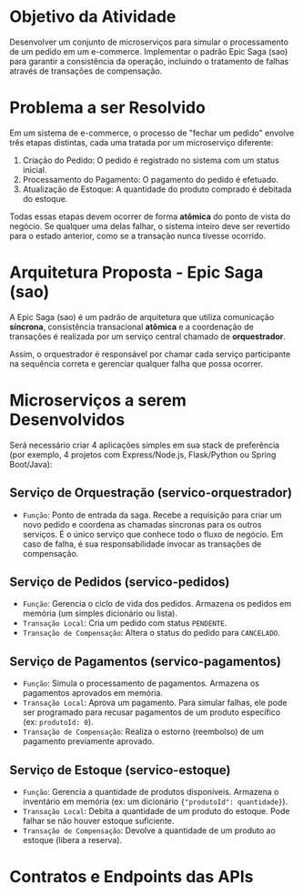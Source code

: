 # Objetivo da Atividade
Desenvolver um conjunto de microserviços para simular o processamento de um pedido em um e-commerce. Implementar o padrão Epic Saga (sao) para garantir a consistência da operação, incluindo o tratamento de falhas através de transações de compensação.

# Problema a ser Resolvido
Em um sistema de e-commerce, o processo de "fechar um pedido" envolve três etapas distintas, cada uma tratada por um microserviço diferente:

1. Criação do Pedido: O pedido é registrado no sistema com um status inicial.
2. Processamento do Pagamento: O pagamento do pedido é efetuado.
3. Atualização de Estoque: A quantidade do produto comprado é debitada do estoque.

Todas essas etapas devem ocorrer de forma **atômica** do ponto de vista do negócio. Se qualquer uma delas falhar, o sistema inteiro deve ser revertido para o estado anterior, como se a transação nunca tivesse ocorrido.

# Arquitetura Proposta - Epic Saga (sao)
A Epic Saga (sao) é um padrão de arquitetura que utiliza comunicação **síncrona**, consistência transacional **atômica** e a coordenação de transações é realizada por um serviço central chamado de **orquestrador**.

Assim, o orquestrador é responsável por chamar cada serviço participante na sequência correta e gerenciar qualquer falha que possa ocorrer.

# Microserviços a serem Desenvolvidos
Será necessário criar 4 aplicações simples em sua stack de preferência (por exemplo, 4 projetos com Express/Node.js, Flask/Python ou Spring Boot/Java):

## Serviço de Orquestração (servico-orquestrador)

- `Função`: Ponto de entrada da saga. Recebe a requisição para criar um novo pedido e coordena as chamadas síncronas para os outros serviços. É o único serviço que conhece todo o fluxo de negócio. Em caso de falha, é sua responsabilidade invocar as transações de compensação.

## Serviço de Pedidos (servico-pedidos)

- `Função`: Gerencia o ciclo de vida dos pedidos. Armazena os pedidos em memória (um simples dicionário ou lista).
- `Transação Local`: Cria um pedido com status `PENDENTE`.
- `Transação de Compensação`: Altera o status do pedido para `CANCELADO`.

## Serviço de Pagamentos (servico-pagamentos)

- `Função`: Simula o processamento de pagamentos. Armazena os pagamentos aprovados em memória.
- `Transação Local`: Aprova um pagamento. Para simular falhas, ele pode ser programado para recusar pagamentos de um produto específico (ex: `produtoId: 0`).
- `Transação de Compensação`: Realiza o estorno (reembolso) de um pagamento previamente aprovado.

## Serviço de Estoque (servico-estoque)

- `Função`: Gerencia a quantidade de produtos disponíveis. Armazena o inventário em memória (ex: um dicionário `{"produtoId": quantidade}`).
- `Transação Local`: Debita a quantidade de um produto do estoque. Pode falhar se não houver estoque suficiente.
- `Transação de Compensação`: Devolve a quantidade de um produto ao estoque (libera a reserva).

# Contratos e Endpoints das APIs